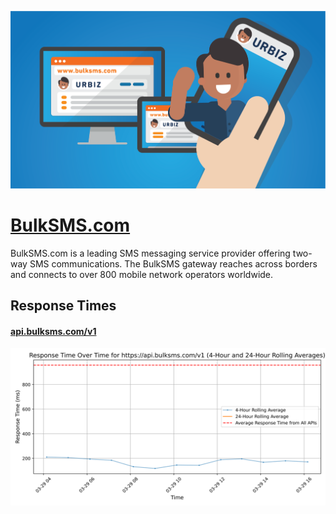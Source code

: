 [![Visit BulkSMS.com](imagePreview.png)](https://www.bulksms.com)

# [BulkSMS.com](https://www.bulksms.com)

BulkSMS.com is a leading SMS messaging service provider offering two-way SMS communications. The BulkSMS gateway reaches across borders and connects to over 800 mobile network operators worldwide.

## Response Times

#### [api.bulksms.com/v1](https://api.bulksms.com/v1)

![api.bulksms.com/v1](response-time-charts/6170692e62756c6b736d732e636f6d2f7631.svg)
